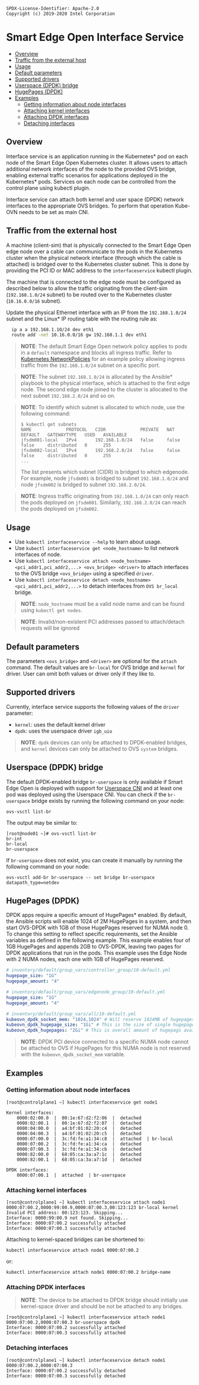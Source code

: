 ```text
SPDX-License-Identifier: Apache-2.0
Copyright (c) 2019-2020 Intel Corporation
```
<!-- omit in toc -->
# Smart Edge Open Interface Service
- [Overview](#overview)
- [Traffic from the external host](#traffic-from-the-external-host)
- [Usage](#usage)
- [Default parameters](#default-parameters)
- [Supported drivers](#supported-drivers)
- [Userspace (DPDK) bridge](#userspace-dpdk-bridge)
- [HugePages (DPDK)](#hugepages-dpdk)
- [Examples](#examples)
	- [Getting information about node interfaces](#getting-information-about-node-interfaces)
	- [Attaching kernel interfaces](#attaching-kernel-interfaces)
	- [Attaching DPDK interfaces](#attaching-dpdk-interfaces)
	- [Detaching interfaces](#detaching-interfaces)

## Overview

Interface service is an application running in the Kubernetes\* pod on each node of the Smart Edge Open Kubernetes cluster. It allows users to attach additional network interfaces of the node to the provided OVS bridge, enabling external traffic scenarios for applications deployed in the Kubernetes\* pods. Services on each node can be controlled from the control plane using kubectl plugin.

Interface service can attach both kernel and user space (DPDK) network interfaces to the appropriate OVS bridges. To perform that operation Kube-OVN needs to be set as main CNI.

## Traffic from the external host

A machine (client-sim) that is physically connected to the Smart Edge Open edge node over a cable can communicate to the pods in the Kubernetes cluster when the physical network interface (through which the cable is attached) is bridged over to the Kubernetes cluster subnet. This is done by providing the PCI ID or MAC address to the `interfaceservice` kubectl plugin.

The machine that is connected to the edge node must be configured as described below to allow the traffic originating from the client-sim (`192.168.1.0/24` subnet) to be routed over to the Kubernetes cluster (`10.16.0.0/16` subnet).

Update the physical Ethernet interface with an IP from the `192.168.1.0/24` subnet and the Linux\* IP routing table with the routing rule as:
```bash
  ip a a 192.168.1.10/24 dev eth1
  route add -net 10.16.0.0/16 gw 192.168.1.1 dev eth1
```

> **NOTE**: The default Smart Edge Open network policy applies to pods in a `default` namespace and blocks all ingress traffic. Refer to [Kubernetes NetworkPolicies](https://github.com/smart-edge-open/specs/blob/master/doc/applications-onboard/network-edge-applications-onboarding.md#applying-kubernetes-network-policies) for an example policy allowing ingress traffic from the `192.168.1.0/24` subnet on a specific port.

> **NOTE**: The subnet `192.168.1.0/24` is allocated by the Ansible\* playbook to the physical interface, which is attached to the first edge node. The second edge node joined to the cluster is allocated to the next subnet `192.168.2.0/24` and so on.

> **NOTE**: To identify which subnet is allocated to which node, use the following command:
>  ```shell
>  $ kubectl get subnets
>  NAME             PROTOCOL   CIDR             PRIVATE   NAT     DEFAULT   GATEWAYTYPE   USED   AVAILABLE
>  jfsdm001-local   IPv4       192.168.1.0/24   false     false   false     distributed   0      255
>  jfsdm002-local   IPv4       192.168.2.0/24   false     false   false     distributed   0      255
>  ...
>  ```
>
> The list presents which subnet (CIDR) is bridged to which edgenode. For example, node `jfsdm001` is bridged to subnet `192.168.1.0/24` and node `jfsdm002` is bridged to subnet `192.168.2.0/24`.

> **NOTE**: Ingress traffic originating from `192.168.1.0/24` can only reach the pods deployed on `jfsdm001`. Similarly, `192.168.2.0/24` can reach the pods deployed on `jfsdm002`.

## Usage

* Use `kubectl interfaceservice --help` to learn about usage.
* Use `kubectl interfaceservice get <node_hostname>` to list network interfaces of node.
* Use `kubectl interfaceservice attach <node_hostname> <pci_addr1,pci_addr2,...> <ovs_bridge> <driver>` to attach interfaces to the OVS bridge `<ovs_bridge>` using a specified `driver`.
* Use `kubectl interfaceservice detach <node_hostname> <pci_addr1,pci_addr2,...>` to detach interfaces from `OVS br_local` bridge.

>**NOTE**: `node_hostname` must be a valid node name and can be found using `kubectl get nodes`.

>**NOTE**: Invalid/non-existent PCI addresses passed to attach/detach requests will be ignored

## Default parameters

The parameters `<ovs_bridge>` and `<driver>` are optional for the `attach` command. The default values are `br-local` for OVS bridge and `kernel` for driver. User can omit both values or driver only if they like to.
<!-- fix last sentence above. Make it more clear. Driver only? or driver, as needed?. -->

## Supported drivers 

Currently, interface service supports the following values of the `driver` parameter:
- `kernel`: uses the default kernel driver
- `dpdk`: uses the userspace driver `igb_uio`

>**NOTE**: `dpdk` devices can only be attached to DPDK-enabled bridges, and `kernel` devices can only be attached to OVS `system` bridges.

## Userspace (DPDK) bridge

The default DPDK-enabled bridge `br-userspace` is only available if Smart Edge Open is deployed with support for [Userspace CNI](https://github.com/smart-edge-open/specs/blob/master/doc/building-blocks/dataplane/smartedge-open-userspace-cni.md) and at least one pod was deployed using the Userspace CNI. You can check if the `br-userspace` bridge exists by running the following command on your node:

```shell
ovs-vsctl list-br
```

The output may be similar to:

```shell
[root@node01 ~]# ovs-vsctl list-br
br-int
br-local
br-userspace
```

If `br-userspace` does not exist, you can create it manually by running the following command on your node:

```shell
ovs-vsctl add-br br-userspace -- set bridge br-userspace datapath_type=netdev
```

## HugePages (DPDK)

DPDK apps require a specific amount of HugePages\* enabled. By default, the Ansible scripts will enable 1024 of 2M HugePages in a system, and then start OVS-DPDK with 1GB of those HugePages reserved for NUMA node 0. To change this setting to reflect specific requirements, set the Ansible variables as defined in the following example. This example enables four of 1GB HugePages and appends 2GB to OVS-DPDK, leaving two pages for DPDK applications that run in the pods. This example uses the Edge Node with 2 NUMA nodes, each one with 1GB of HugePages reserved.

```yaml
# inventory/default/group_vars/controller_group/10-default.yml
hugepage_size: "1G"
hugepage_amount: "4"
```

```yaml
# inventory/default/group_vars/edgenode_group/10-default.yml
hugepage_size: "1G"
hugepage_amount: "4"
```

```yaml
# inventory/default/group_vars/all/10-default.yml
kubeovn_dpdk_socket_mem: "1024,1024" # Will reserve 1024MB of hugepages for NUNA node 0 and NUMA node 1, respectively.
kubeovn_dpdk_hugepage_size: "1Gi" # This is the size of single hugepage to be used by DPDK. Can be 1Gi or 2Mi.
kubeovn_dpdk_hugepages: "2Gi" # This is overall amount of hugepags available to DPDK.
```

>**NOTE**: DPDK PCI device connected to a specific NUMA node cannot be attached to OVS if HugePages for this NUMA node is not reserved with the `kubeovn_dpdk_socket_mem` variable.

## Examples

### Getting information about node interfaces
```shell
[root@controlplane1 ~] kubectl interfaceservice get node1

Kernel interfaces:
	0000:02:00.0  |  00:1e:67:d2:f2:06  |  detached
	0000:02:00.1  |  00:1e:67:d2:f2:07  |  detached
	0000:04:00.0  |  a4:bf:01:02:20:c4  |  detached
	0000:04:00.3  |  a4:bf:01:02:20:c5  |  detached
	0000:07:00.0  |  3c:fd:fe:a1:34:c8  |  attached  | br-local
	0000:07:00.2  |  3c:fd:fe:a1:34:ca  |  detached
	0000:07:00.3  |  3c:fd:fe:a1:34:cb  |  detached
	0000:82:00.0  |  68:05:ca:3a:a7:1c  |  detached
	0000:82:00.1  |  68:05:ca:3a:a7:1d  |  detached

DPDK interfaces:
	0000:07:00.1  |  attached  | br-userspace
```

### Attaching kernel interfaces
```shell
[root@controlplane1 ~] kubectl interfaceservice attach node1 0000:07:00.2,0000:99:00.9,0000:07:00.3,00:123:123 br-local kernel
Invalid PCI address: 00:123:123. Skipping...
Interface: 0000:99:00.9 not found. Skipping...
Interface: 0000:07:00.2 successfully attached
Interface: 0000:07:00.3 successfully attached
```

Attaching to kernel-spaced bridges can be shortened to:

```shell
kubectl interfaceservice attach node1 0000:07:00.2
```
or:

```shell
kubectl interfaceservice attach node1 0000:07:00.2 bridge-name
```

### Attaching DPDK interfaces

>**NOTE**: The device to be attached to DPDK bridge should initially use kernel-space driver and should be not be attached to any bridges.
```shell
[root@controlplane1 ~] kubectl interfaceservice attach node1 0000:07:00.2,0000:07:00.3 br-userspace dpdk
Interface: 0000:07:00.2 successfully attached
Interface: 0000:07:00.3 successfully attached
```

### Detaching interfaces
```shell
[root@controlplane1 ~] kubectl interfaceservice detach node1 0000:07:00.2,0000:07:00.3
Interface: 0000:07:00.2 successfully detached
Interface: 0000:07:00.3 successfully detached
```
